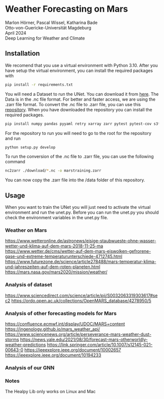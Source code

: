 # Weather Forecasting on Mars

Marlon Hörner, Pascal Wissel, Katharina Bade\
Otto-von-Guericke-Universität Magdeburg\
April 2024\
Deep Learning for Weather and Climate

## Installation
We recomend that you use a virtual environment with Python 3.10. After you have setup the virtual environment, you can install the required packages with
```bash
pip install -r requirements.txt
```
You will need a Dataset to run the UNet. You can download it from [here](https://ordo.open.ac.uk/collections/OpenMARS_database/4278950/5). The Data is in the .nc file format. For better and faster access, we are using the .zarr file format. To convert the .nc file to .zarr file, you can use this [repository](https://github.com/bcdev/nc2zarr.git). When you have downloaded the repository you can install the required packages.
```bash
pip install numpy pandas pyyaml retry xarray zarr pytest pytest-cov s3fs netcdf4 fsspec dask click
```
For the repository to run you will need to go to the root for the repository and run
```bash
python setup.py develop
```
To run the conversion of the .nc file to .zarr file, you can use the following command
```bash
nc2zarr ./download/*.nc -o marstraining.zarr
```
You can now copy the .zarr file into the /data folder of this repository.

## Usage
When you want to train the UNet you will just need to activate the virtual environment and run the unet.py. Before you can run the unet.py you should check the environment variables in the unet.py file.

### Weather on Mars

https://www.wetteronline.de/astronews/eisige-staubwueste-ohne-wasser-wetter-und-klima-auf-dem-mars-2018-11-25-ma
https://www.wetter.de/cms/wetter-auf-dem-mars-eiswolken-gefrorene-gase-und-extreme-temperaturunterschiede-4712745.html
https://www.futurezone.de/science/article278488/mars-temperatur-klima-und-jahreszeiten-auf-dem-roten-planeten.html
https://mars.nasa.gov/mars2020/mission/weather/

### Analysis of dataset

https://www.sciencedirect.com/science/article/pii/S0032063319303617#sec2
https://ordo.open.ac.uk/collections/OpenMARS_database/4278950/5

### Analysis of other forecasting models for Mars

https://confluence.ecmwf.int/display/UDOC/MARS+content
https://ingenology.github.io/mars_weather_api/
https://www.sciencenews.org/article/perseverance-mars-weather-dust-storms
https://news.yale.edu/2021/08/30/forecast-mars-otherworldly-weather-predictions
https://link.springer.com/article/10.1007/s12145-021-00643-0
https://ieeexplore.ieee.org/document/10002657
https://ieeexplore.ieee.org/document/10194233

### Analysis of our GNN

### Notes

The Healpy Lib only works on Linux and Mac
